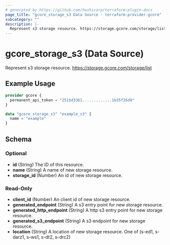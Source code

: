```yaml
---
# generated by https://github.com/hashicorp/terraform-plugin-docs
page_title: "gcore_storage_s3 Data Source - terraform-provider-gcore"
subcategory: ""
description: |-
  Represent s3 storage resource. https://storage.gcore.com/storage/list
---
```


# gcore_storage_s3 (Data Source)

Represent s3 storage resource. https://storage.gcore.com/storage/list

## Example Usage

```terraform
provider gcore {
  permanent_api_token = "251$d3361.............1b35f26d8"
}

data "gcore_storage_s3" "example_s3" {
  name = "example"
}
```

<!-- schema generated by tfplugindocs -->
## Schema

### Optional

- **id** (String) The ID of this resource.
- **name** (String) A name of new storage resource.
- **storage_id** (Number) An id of new storage resource.

### Read-Only

- **client_id** (Number) An client id of new storage resource.
- **generated_endpoint** (String) A s3 entry point for new storage resource.
- **generated_http_endpoint** (String) A http s3 entry point for new storage resource.
- **generated_s3_endpoint** (String) A s3 endpoint for new storage resource.
- **location** (String) A location of new storage resource. One of (s-ed1, s-darz1, s-ws1, s-dt2, s-drc2)


